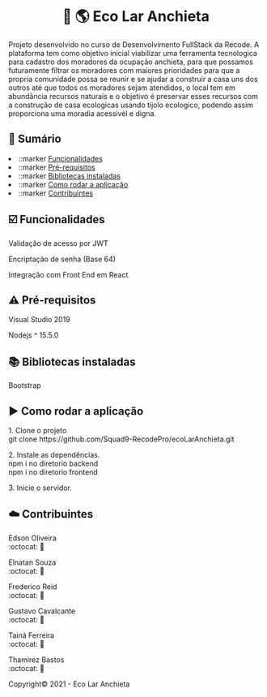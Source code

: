 <h1 align="center"> 🌳 🌎 Eco Lar Anchieta</h1>
Projeto desenvolvido no curso de Desenvolvimento FullStack da Recode.
A plataforma tem como objetivo inicial viabilizar uma ferramenta tecnologica para cadastro dos moradores da ocupação anchieta, para que possamos futuramente filtrar os moradores com maiores prioridades para que a propria comunidade possa se reunir e se ajudar a construir a casa uns dos outros até que todos os moradores sejam atendidos, o local tem em abundância recursos naturais e o objetivo é preservar esses recursos com a construção de casa ecologicas usando tijolo ecologico, podendo assim proporciona uma moradia acessivél e digna.

<h2>📜 Sumário</h2>
<li>::marker <a href="#func">Funcionalidades</a></li>
<li>::marker <a href="#prec">Pré-requisitos</a></li>
<li>::marker <a href="#binstall">Bibliotecas instaladas</a></li>
<li>::marker <a href="#playapp">Como rodar a aplicação</a></li>
<li>::marker <a href="#contr">Contribuintes</a></li>


<h2 class="func">☑️ Funcionalidades</h2>
<p>Validação de acesso por JWT</p>
<p>Encriptação de senha (Base 64)</p>
<p>Integração com Front End em React</p>

<h2 class="prec" >⚠️ Pré-requisitos</h2>
<p>Visual Studio 2019</p>
<p>Nodejs ^ 15.5.0</p>

<h2 class="binstall">📚 Bibliotecas instaladas</h2>
<p>Bootstrap</p>

<h2 class="playapp">▶️ Como rodar a aplicação</h2>
<p>1. Clone o projeto</br>
git clone https://github.com/Squad9-RecodePro/ecoLarAnchieta.git</p>

<p>2. Instale as dependências.</br>
npm i no diretorio backend</br>
npm i no diretorio frontend</p>

<p>3. Inicie o servidor.</p>



<h2 class="contr">☁️ Contribuintes</h2>

<div><p>Edson Oliveira</br>
:octocat: 👔</p>	
<p>Elnatan Souza</br>
:octocat: 👔</p>		
<p>Frederico Reid</br>
:octocat: 👔	</p>
<p>Gustavo Cavalcante</br>
:octocat: 👔	</p>	
<p>Tainá Ferreira</br>
:octocat: 👔	</p>	
<p>Thamirez Bastos</br>
:octocat: 👔</p>	
  </div>

Copyright©️ 2021 - Eco Lar Anchieta
